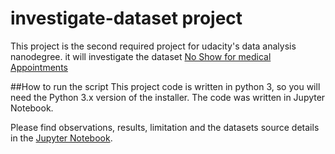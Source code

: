 # investigate-dataset project
This project is the second required project for udacity's data analysis nanodegree. it will investigate the dataset [No Show for medical Appointments](https://github.com/osailansamar/Udacity-DataAnalysis-InvestigateDataset/blob/master/noshowapp.csv)

##How to run the script
This project code is written in python 3, so you will need the Python 3.x version of the installer. The code was written in Jupyter Notebook.

Please find observations, results, limitation and the datasets source details in the [Jupyter Notebook](https://github.com/osailansamar/Udacity-DataAnalysis-InvestigateDataset/blob/master/investigate-a-dataset-template.ipynb).
